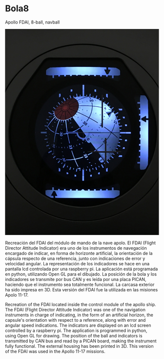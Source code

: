 # Bola8
Apollo FDAI, 8-ball, navball

![Pantallazo](/Pantallazo.jpg)

Recreación del FDAI del módulo de mando de la nave apolo. El FDAI (Flight Director Attitude Indicator) era uno de los instrumentos de navegación encargado de indicar, en forma de horizonte artificial, la orientación de la cápsula respecto de una referencia, junto con indicaciones de error y velocidad angular.
La representación de los indicadores se hace en una pantalla lcd controlada por una raspberry pi. La aplicación está programada en python, utilizando Open GL para el dibujado. La posición de la bola y los indicadores se transmite por bus CAN y es leída por una placa PICAN, haciendo que el instrumento sea totalmente funcional. La carcasa exterior ha sido impresa en 3D.
Esta versión del FDAI fue la utilizada en las misiones Apolo 11-17.

Recreation of the FDAI located inside the control module of the apollo ship. The FDAI (Flight Director Attitude Indicator) was one of the navigation instruments in charge of indicating, in the form of an artificial horizon, the capsule's orientation with respect to a reference, along with error and angular speed indications.
The indicators are displayed on an lcd screen controlled by a raspberry pi. The application is programmed in python, using Open GL for drawing. The position of the ball and indicators is transmitted by CAN bus and read by a PICAN board, making the instrument fully functional. The external housing has been printed in 3D.
This version of the FDAI was used in the Apollo 11-17 missions.

